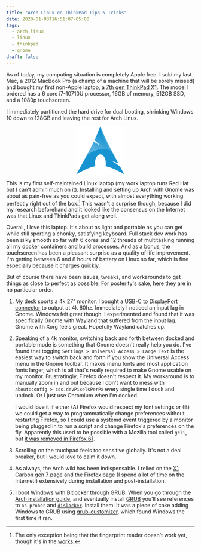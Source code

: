```yaml
---
title: "Arch Linux on ThinkPad Tips-N-Tricks"
date: 2020-01-03T16:51:07-05:00
tags: 
  - arch-linux
  - linux
  - thinkpad
  - gnome
draft: false
---
```


As of today, my computing situation is completely Apple free. I sold my last Mac, a 2012 MacBook Pro (a champ of a machine that will be sorely missed) and bought my first non-Apple laptop, a [7th gen ThinkPad X1](https://www.lenovo.com/us/en/laptops/thinkpad/thinkpad-x/X1-Carbon-Gen-7/p/22TP2TXX17G). The model I ordered has a 6 core i7-10710U processor, 16GB of memory, 512GB SSD, and a 1080p touchscreen.

I immediately partitioned the hard drive for dual booting, shrinking Windows 10 down to 128GB and leaving the rest for Arch Linux.

<img src="./arch.svg" style="display: block; margin-left: auto; margin-right:auto" />

This is my first self-maintained Linux laptop (my work laptop runs Red Hat but I can't admin much on it).  Installing and setting up Arch with Gnome was about as pain-free as you could expect, with almost everything working perfectly right out of the box.[^1] This wasn't a surprise though, because I did my research beforehand and it looked like the consensus on the Internet was that Linux and ThinkPads get along well.

Overall, I love this laptop. It's about as light and portable as you can get while still sporting a chonky,  satisfying keyboard. Full stack dev work has been silky smooth so far with 6 cores and 12 threads of multitasking running all my docker containers and build processes. And as a bonus, the touchscreen has been a pleasant surprise as a quality of life improvement. I'm getting between 6 and 8 hours of battery on Linux so far, which is fine especially because it charges quickly.

But of course there have been issues, tweaks, and workarounds to get things as close to perfect as possible. For posterity's sake, here they are in no particular order.

1. My desk sports a 4k 27" monitor. I bought a [USB-C to DisplayPort connector](https://www.amazon.com/gp/product/B075V27G2R/ref=ppx_yo_dt_b_asin_title_o00_s00?ie=UTF8&psc=1) to output at 4k 60hz. Immediately I noticed an input lag in Gnome. Windows felt great though. I experimented and found that it was specifically Gnome with Wayland that suffered from the input lag. Gnome with Xorg feels great. Hopefully Wayland catches up.

2. Speaking of a 4k monitor, switching back and forth between docked and portable mode is something that Gnome doesn't really help you do. I've found that togging `Settings > Universal Access > Large Text` is the easiest way to switch back and forth if you show the Universal Access menu in the Gnome toolbar. It makes menu fonts and most application fonts larger, which is all that's really required to make Gnome usable on my monitor. Frustratingly, Firefox doesn't respect it. My workaround is to manually zoom in and out because I don't want to mess with `about:config > css.devPixelsPerPx` every single time I dock and undock. Or I just use Chromium when I'm docked.

   I would love it if either (A) Firefox would respect my font settings or (B) we could get a way to programmatically change preferences without restarting Firefox, so I could use a systemd event triggered by a monitor being plugged in to run a script and change Firefox's preferences on the fly. Apparently this used to be possible with a Mozilla tool called `gcli`, but [it was removed in Firefox 61](https://mail.mozilla.org/pipermail/firefox-dev/2018-March/006249.html).

3. Scrolling on the touchpad feels too sensitive globally. It's not a deal breaker, but I would love to calm it down.

4. As always, the Arch wiki has been indispensable. I relied on the [X1 Carbon gen 7 page](https://wiki.archlinux.org/index.php/Lenovo_ThinkPad_X1_Carbon_(Gen_7)) and the [Firefox page](https://wiki.archlinux.org/index.php/Firefox) (I spend a lot of time on the Internet!) extensively during installation and post-installation.

5. I boot Windows with Bitlocker through GRUB. When you go through the [Arch installation guide](https://wiki.archlinux.org/index.php/Installation_guide), and eventually install [GRUB](https://wiki.archlinux.org/index.php/GRUB) you'll see references to `os-prober` and [`dislocker`](https://aur.archlinux.org/packages/dislocker/). Install them. It was a piece of cake adding Windows to GRUB using [grub-customizer](https://www.archlinux.org/packages/community/x86_64/grub-customizer/), which found Windows the first time it ran.

[^1]: The only exception being that the fingerprint reader doesn't work yet, though it's in the [works](https://gitlab.freedesktop.org/libfprint/libfprint/issues/181).